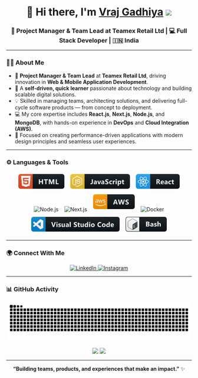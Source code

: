 <div align="center">
  <h1>👋 Hi there, I'm <a href="#">Vraj Gadhiya</a> <img src="https://media.giphy.com/media/hvRJCLFzcasrR4ia7z/giphy.gif" width="28px"></h1>
</div>

<div align="center">
  <h3>🚀 Project Manager & Team Lead at <strong>Teamex Retail Ltd</strong> | 💻 Full Stack Developer | 🇮🇳 India</h3>
</div>

---

### 👨‍💼 About Me  

- 💼 **Project Manager & Team Lead** at **Teamex Retail Ltd**, driving innovation in **Web & Mobile Application Development**.  
- 🚀 A **self-driven, quick learner** passionate about technology and building scalable digital solutions.  
- 💡 Skilled in managing teams, architecting solutions, and delivering full-cycle software products — from concept to deployment.  
- 💻 My core expertise includes **React.js**, **Next.js**, **Node.js**, and **MongoDB**, with hands-on experience in **DevOps** and **Cloud Integration (AWS)**.  
- 🧠 Focused on creating performance-driven applications with modern design principles and seamless user experiences.  

---

### ⚙️ Languages & Tools

<p align="center">
  <img src="https://raw.githubusercontent.com/8bithemant/8bithemant/master/svg/dev/languages/html.svg" alt="HTML" height="40" style="margin:6px;">
  <img src="https://raw.githubusercontent.com/8bithemant/8bithemant/master/svg/dev/languages/js.svg" alt="JavaScript" height="40" style="margin:6px;">
  <img src="https://raw.githubusercontent.com/8bithemant/8bithemant/master/svg/dev/frameworks/react.svg" alt="React" height="40" style="margin:6px;">
  <img src="https://raw.githubusercontent.com/8bithemant/8bithemant/master/svg/dev/frameworks/nodejs.svg" alt="Node.js" height="40" style="margin:6px;">
  <img src="https://raw.githubusercontent.com/8bithemant/8bithemant/master/svg/dev/frameworks/nextjs.svg" alt="Next.js" height="40" style="margin:6px;">
  <img src="https://raw.githubusercontent.com/8bithemant/8bithemant/master/svg/dev/services/aws.svg" alt="AWS" height="40" style="margin:6px;">
  <img src="https://raw.githubusercontent.com/8bithemant/8bithemant/master/svg/dev/tools/docker.svg" alt="Docker" height="40" style="margin:6px;">
  <img src="https://raw.githubusercontent.com/8bithemant/8bithemant/master/svg/dev/tools/visualstudio_code.svg" alt="VSCode" height="40" style="margin:6px;">
  <img src="https://raw.githubusercontent.com/8bithemant/8bithemant/master/svg/dev/tools/bash.svg" alt="Bash" height="40" style="margin:6px;">
</p>

---

### 🌍 Connect With Me

<p align="center">
  <a href="https://www.linkedin.com/in/vraj-gadhiya" target="_blank">
    <img src="https://img.shields.io/badge/LinkedIn-%230077B5.svg?&style=flat-square&logo=linkedin&logoColor=white" alt="LinkedIn"/>
  </a>
  <a href="https://www.instagram.com/_.k_a_n_o_208._/" target="_blank">
    <img src="https://img.shields.io/badge/Instagram-%23E4405F.svg?&style=flat-square&logo=instagram&logoColor=white" alt="Instagram"/>
  </a>
</p>

---

### 📊 GitHub Activity

<p align="center">
  <img src="https://github.com/OjusWiZard/OjusWiZard/raw/output/github-contribution-grid-snake.svg" alt="Snake Animation" />
</p>

<p align="center">
  <img src="https://github-readme-stats.vercel.app/api?username=vrajgadhiya&show_icons=true&theme=tokyonight" height="150" />
  <img src="https://github-readme-streak-stats.herokuapp.com/?user=vrajgadhiya&theme=tokyonight" height="150" />
</p>

---

<div align="center">
  <b>“Building teams, products, and experiences that make an impact.”</b> ✨
</div>
